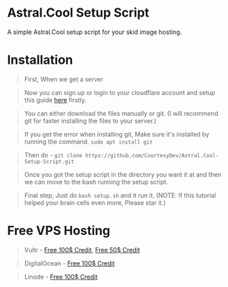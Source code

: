 # Astral.Cool Setup Script

A simple Astral.Cool setup script for your skid image hosting.

# Installation

> First, When we get a server

> Now you can sign up or login to your cloudflare account and setup this guide [here](https://setup.elixr.host/cloudflare-setup/untitled) firstly.

> You can either download the files manually or git. (I will recommend git for faster installing the files to your server.)

> If you get the error when installing git, Make sure it's installed by running the command. `sudo apt install git`

> Then do - `git clone https://github.com/CourtesyDev/Astral.Cool-Setup-Script.git`

> Once you got the setup script in the directory you want it at and then we can move to the bash running the setup script.

> Final step, Just do `bash setup.sh` and it run it. (NOTE: If this tutorial helped your brain cells even more, Please star it.)

# Free VPS Hosting

> Vultr - [Free 100$ Credit](https://www.vultr.com/promo/try100/), [Free 50$ Credit](https://www.vultr.com/promo/try50/?service=try50&obility_id=42460259882)

> DigitalOcean - [Free 100$ Credit](https://try.digitalocean.com/do-vs-vultr/?utm_campaign=amer_conquesting_kw_en_cpc&utm_adgroup=vultr&_keyword=vultr&_device=c&_adposition=&utm_content=conversion&utm_medium=cpc&utm_source=google)

> Linode - [Free 100$ Credit](https://www.linode.com/lp/linode-vs-vultr/?utm_source=google&utm_medium=cpc&utm_campaign=12492722312_119323564216&utm_term=g_kwd-307580604225_e_vultr&utm_content=504114856773&locationid=9007290&device=c_c)
